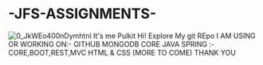 # -JFS-ASSIGNMENTS-
![0_JkWEo400nDymhtnl](https://user-images.githubusercontent.com/98642641/158440337-14273c58-0557-4398-99af-76ed706782fe.png)
It's me Pulkit Hi!
Explore My git REpo
I AM USING OR WORKING ON:- 
GITHUB
MONGODB
CORE JAVA 
SPRING :- CORE,BOOT,REST,MVC 
HTML & CSS
(MORE TO COME)
THANK YOU
